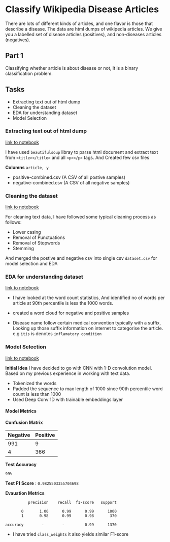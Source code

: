 # Classify Wikipedia Disease Articles

There are lots of different kinds of articles, and one flavor is those that describe a disease. The data are html dumps of wikipedia articles. We give you a labelled set of disease articles (positives), and non-diseases articles (negatives).


## Part 1

Classifying whether article is about disease or not, It is a binary classification problem. 


## Tasks

* Extracting text out of html dump
* Cleaning the dataset
* EDA for understanding dataset
* Model Selection


### Extracting text out of html dump

[link to notebook](https://github.com/shkr/project-sim-ram-kumar/blob/master/HTML_to_csv.ipynb)

I have used `beautifulsoup` libray to parse html document and extract text from `<title></title>` and all `<p></p>` tags. And Created few csv files 

**Columns** `article, y`

* positive-combined.csv (A CSV of all postive samples)
* negative-combined.csv (A CSV of all negative samples)


### Cleaning the dataset

[link to notebook](https://github.com/shkr/project-sim-ram-kumar/blob/master/Data%20Cleaning.ipynb)

For cleaning text data, I have followed some typical cleaning process as follows: 

* Lower casing
* Removal of Punctuations
* Removal of Stopwords
* Stemming

And merged the postive and negative csv into single csv `dataset.csv` for model selection and EDA


### EDA for understanding dataset

[link to notebook](https://github.com/shkr/project-sim-ram-kumar/blob/master/EDA.ipynb)


* I have looked at the word count statistics, And identified no of words per article at 90th percentile is less the 1000 words.

* created a word cloud for negative and positive samples

* Disease name follow certain medical convention typically with a suffix, Looking up those suffix information on internet to categorise the article. e.g `itis` is denotes `inflamatory condition`



###  Model Selection

[link to notebook](https://github.com/shkr/project-sim-ram-kumar/blob/master/Model_Selection_V1.ipynb)

**Initial Idea** I have decided to go with CNN with 1-D convolution model. Based on my previous experience in working with text data.

* Tokenized the words
* Padded the sequence to max length of 1000  since 90th percentile word count is less than 1000
* Used Deep Conv 1D with trainable embeddings layer

#### Model Metrics

**Confusion Matrix**

| Negative | Positive |
| ------ | ------ |
| 991 | 9 |
| 4 | 366 | 

**Test Accuracy** 

`99%`

**Test F1 Score** : `0.9825503355704698`

**Evauation Metrics**

              precision    recall  f1-score   support

           0       1.00      0.99      0.99      1000
           1       0.98      0.99      0.98       370

    accuracy        -        -         0.99      1370
   

* I have tried `class_weights` it also yields similar F1-score



